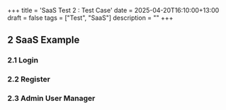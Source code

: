 +++
title = 'SaaS Test 2 : Test Case'
date = 2025-04-20T16:10:00+13:00
draft = false
tags = ["Test", "SaaS"]
description = ""
+++


## 2 SaaS Example

### 2.1 Login


### 2.2 Register


### 2.3 Admin User Manager
